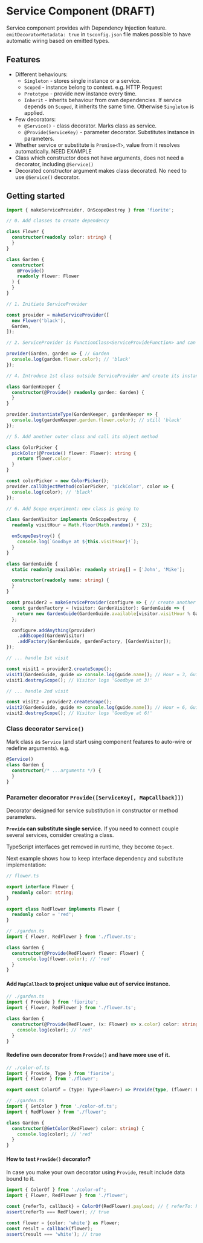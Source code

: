 # Service Component (DRAFT)

Service component provides with Dependency Injection feature. `emitDecoratorMetadata: true` in `tsconfig.json` file makes possible to have automatic wiring based on emitted types.

## Features

- Different behaviours: 
  - `Singleton` - stores single instance or a service.
  - `Scoped` - instance belong to context. e.g. HTTP Request 
  - `Prototype` - provide new instance every time.
  - `Inherit` - inherits behaviour from own dependencies. If service depends on `Scoped`, it inherits the same time. Otherwise `Singleton` is applied.
- Few decorators:
  - `@Service()` - class decorator. Marks class as service. 
  - `@Provide(ServiceKey)` - parameter decorator. Substitutes instance in parameters.
-  Whether service or substitute is `Promise<T>`, value from it resolves automatically. NEED EXAMPLE
- Class which constructor does not have arguments, does not need a decorator, including `@Service()`
- Decorated constructor argument makes class decorated. No need to use `@Service()` decorator. 

## Getting started

```typescript
import { makeServiceProvider, OnScopeDestroy } from 'fiorite';

// 0. Add classes to create dependency

class Flower {
  constructor(readonly color: string) {
  }
}

class Garden {
  constructor(
    @Provide()
    readonly flower: Flower
  ) {
  }
}

// 1. Initiate ServiceProvider

const provider = makeServiceProvider([
  new Flower('black'),
  Garden,
]);

// 2. ServiceProvider is FunctionClass<ServiceProvideFunction> and can be invoked.

provider(Garden, garden => { // Garden
  console.log(garden.flower.color); // 'black'
});

// 4. Introduce 1st class outside ServiceProvider and create its instance.

class GardenKeeper {
  constructor(@Provide() readonly garden: Garden) {
  }
}

provider.instantiateType(GardenKeeper, gardenKeeper => {
  console.log(gardenKeeper.garden.flower.color); // still 'black'
});

// 5. Add another outer class and call its object method

class ColorPicker {
  pickColor(@Provide() flower: Flower): string {
    return flower.color;
  }
}

const colorPicker = new ColorPicker();
provider.callObjectMethod(colorPicker, 'pickColor', color => {
  console.log(color); // 'black'
});

// 6. Add Scope experiment: new class is going to

class GardenVisitor implements OnScopeDestroy  {
  readonly visitHour = Math.floor(Math.random() * 23);

  onScopeDestroy() {
    console.log(`Goodbye at ${this.visitHour}!`);
  }
}

class GardenGuide {
  static readonly available: readonly string[] = ['John', 'Mike'];

  constructor(readonly name: string) {
  }
}

const provider2 = makeServiceProvider(configure => { // create another ServiceProvider
  const gardenFactory = (visitor: GardenVisitor): GardenGuide => {
    return new GardenGuide(GardenGuide.available[visitor.visitHour % GardenGuide.available.length]);
  };

  configure.addAnything(provider)
    .addScoped(GardenVisitor)
    .addFactory(GardenGuide, gardenFactory, [GardenVisitor]);
});

// ... handle 1st visit

const visit1 = provider2.createScope();
visit1(GardenGuide, guide => console.log(guide.name)); // Hour = 3, Guide = John
visit1.destroyScope(); // Visitor logs 'Goodbye at 3!'

// ... handle 2nd visit

const visit2 = provider2.createScope();
visit2(GardenGuide, guide => console.log(guide.name)); // Hour = 6, Guide = Mike
visit2.destroyScope(); // Visitor logs 'Goodbye at 6!'
```

### Class decorator `Service()`

Mark class as `Service` (and start using component features to auto-wire or redefine arguments). e.g.

```typescript
@Service()
class Garden {
  constructor(/* ...arguments */) {
  }
}
```

### Parameter decorator `Provide([ServiceKey[, MapCallback]])`

Decorator designed for service substitution in constructor or method parameters.

**`Provide` can substitute single service.** If you need to connect couple several services, consider creating a class.

TypeScript interfaces get removed in runtime, they become `Object`.

Next example shows how to keep interface dependency and substitute implementation:

```typescript
// flower.ts

export interface Flower {
  readonly color: string;
}

export class RedFlower implements Flower {
  readonly color = 'red';
}

// ./garden.ts
import { Flower, RedFlower } from './flower.ts';

class Garden {
  constructor(@Provide(RedFlower) flower: Flower) {
    console.log(flower.color); // 'red'
  }
}
```

#### Add `MapCallback` to project unique value out of service instance.

```typescript
// ./garden.ts
import { Provide } from 'fiorite';
import { Flower, RedFlower } from './flower.ts';

class Garden {
  constructor(@Provide(RedFlower, (x: Flower) => x.color) color: string) {
    console.log(color); // 'red'
  }
}
```

#### Redefine own decorator from `Provide()` and have more use of it.

```typescript
// ./color-of.ts
import { Provide, Type } from 'fiorite';
import { Flower } from './flower';

export const ColorOf = (type: Type<Flower>) => Provide(type, (flower: Flower) => flower.color);

// ./garden.ts
import { GetColor } from './color-of.ts';
import { RedFlower } from './flower';

class Garden {
  constructor(@GetColor(RedFlower) color: string) {
    console.log(color); // 'red'
  }
}

```

#### How to test `Provide()` decorator?

In case you make your own decorator using `Provide`, result include data bound to it.

```typescript
import { ColorOf } from './color-of';
import { Flower, RedFlower } from './flower';

const {referTo, callback} = ColorOf(RedFlower).payload; // { referTo: RedFlower, callback: MapCallback<Flower, string> }
assert(referTo === RedFlower); // true

const flower = {color: 'white'} as Flower;
const result = callback(flower);
assert(result === 'white'); // true
```
